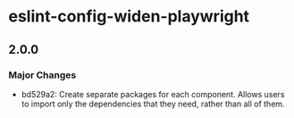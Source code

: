# eslint-config-widen-playwright

## 2.0.0

### Major Changes

- bd529a2: Create separate packages for each component. Allows users to import
  only the dependencies that they need, rather than all of them.
